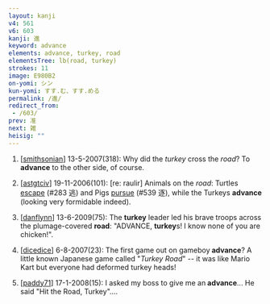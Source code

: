 ```yaml
---
layout: kanji
v4: 561
v6: 603
kanji: 進
keyword: advance
elements: advance, turkey, road
elementsTree: lb(road, turkey)
strokes: 11
image: E980B2
on-yomi: シン
kun-yomi: すす.む、すす.める
permalink: /進/
redirect_from:
 - /603/
prev: 准
next: 雑
heisig: ""
---
```


1) [<a href="http://kanji.koohii.com/profile/smithsonian">smithsonian</a>] 13-5-2007(318): Why did the <em>turkey</em> cross the <em>road</em>? To<strong> advance</strong> to the other side, of course.

2) [<a href="http://kanji.koohii.com/profile/astgtciv">astgtciv</a>] 19-11-2006(101): [re: raulir] Animals on the <em>road</em>: Turtles <a href="../v4/283.html">escape</a> (#283 逃) and Pigs <a href="../v4/539.html">pursue</a> (#539 逐), while the Turkeys <strong>advance</strong> (looking very formidable indeed).

3) [<a href="http://kanji.koohii.com/profile/danflynn">danflynn</a>] 13-6-2009(75): The <strong>turkey</strong> leader led his brave troops across the plumage-covered <strong>road</strong>: &quot;ADVANCE, <strong>turkey</strong>s! I know none of you are chicken!&quot;.

4) [<a href="http://kanji.koohii.com/profile/dicedice">dicedice</a>] 6-8-2007(23): The first game out on gameboy<strong> advance</strong>? A little known Japanese game called &quot;<em>Turkey Road</em>&quot; -- it was like Mario Kart but everyone had deformed turkey heads!

5) [<a href="http://kanji.koohii.com/profile/paddy71">paddy71</a>] 17-1-2008(15): I asked my boss to give me an<strong> advance</strong>... He said &quot;Hit the Road, Turkey&quot;....


